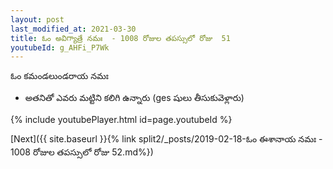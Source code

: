 ```yaml
---
layout: post
last_modified_at: 2021-03-30
title: ఓం అవిగ్యాత్రే నమః  - 1008 రోజుల తపస్సులో రోజు  51
youtubeId: g_AHFi_P7Wk
---
```

 
 
 ఓం కమండలుండరాయ నమః  
 
 -  అతనితో ఎవరు మట్టిని కలిగి ఉన్నారు (ges షులు తీసుకువెళ్లారు) 
 
  
 
  
 
 
 
 
 
 


{% include youtubePlayer.html id=page.youtubeId %}
 
[Next]({{ site.baseurl }}{% link  split2/_posts/2019-02-18-ఓం ఈశానాయ నమః  - 1008 రోజుల తపస్సులో రోజు  52.md%})
 
